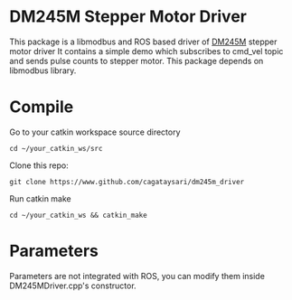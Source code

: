 # DM245M Stepper Motor Driver
This package is a libmodbus and ROS based driver of [DM245M](http://www.robosan.com.tr/step/DM245M.htm) stepper motor driver
It contains a simple demo which subscribes to cmd_vel topic and sends pulse counts to stepper motor.
This package depends on libmodbus library.

# Compile

Go to your catkin workspace source directory

    cd ~/your_catkin_ws/src

Clone this repo:

    git clone https://www.github.com/cagataysari/dm245m_driver


Run catkin make

    cd ~/your_catkin_ws && catkin_make

# Parameters

Parameters are not integrated with ROS, you can modify them inside DM245MDriver.cpp's constructor.
